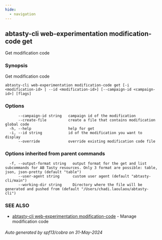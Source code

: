 ```yaml
---
hide:
  - navigation
---
```

## abtasty-cli web-experimentation modification-code get

Get modification code

### Synopsis

Get modification code

```
abtasty-cli web-experimentation modification-code get [-i <modification-id> | --id <modification-id>] [--campaign-id <campaign-id>] [flags]
```

### Options

```
      --campaign-id string   campaign id of the modification
      --create-file          create a file that contains modification global code
  -h, --help                 help for get
  -i, --id string            id of the modification you want to display
      --override             override existing modification code file
```

### Options inherited from parent commands

```
  -f, --output-format string   output format for the get and list subcommands for AB Tasty resources. Only 3 format are possible: table, json, json-pretty (default "table")
      --user-agent string      custom user agent (default "abtasty-cli/main")
      --working-dir string     Directory where the file will be generated and pushed from (default "/Users/chadi.laoulaou/abtasty-cli")
```

### SEE ALSO

* [abtasty-cli web-experimentation modification-code](abtasty-cli_web-experimentation_modification-code.md)	 - Manage modification code

###### Auto generated by spf13/cobra on 31-May-2024
